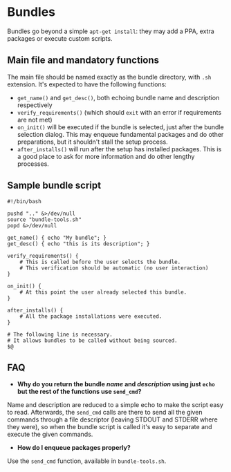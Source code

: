 # Bundles
Bundles go beyond a simple `apt-get install`: they may add a PPA, extra packages or execute custom scripts.

## Main file and mandatory functions
The main file should be named exactly as the bundle directory, with `.sh` extension.
It's expected to have the following functions:

  * `get_name()` and `get_desc()`, both echoing bundle name and description respectively
  * `verify_requirements()` (which should `exit` with an error if requirements are not met)
  * `on_init()` will be executed if the bundle is selected, just after the bundle selection dialog. This may enqueue fundamental packages and do other preparations, but it shouldn't stall the setup process.
  * `after_installs()` will run after the setup has installed packages. This is a good place to ask for more information and do other lengthy processes.


## Sample bundle script

```
#!/bin/bash

pushd ".." &>/dev/null
source "bundle-tools.sh"
popd &>/dev/null

get_name() { echo "My bundle"; }
get_desc() { echo "this is its description"; }

verify_requirements() {
    # This is called before the user selects the bundle.
    # This verification should be automatic (no user interaction)
}

on_init() {
    # At this point the user already selected this bundle.
}

after_installs() {
    # All the package installations were executed.
}

# The following line is necessary.
# It allows bundles to be called without being sourced.
$@
```

## FAQ

  * **Why do you return the bundle _name_ and _description_ using just `echo` but the rest of the functions use `send_cmd`?**

  Name and description are reduced to a simple echo to make the script easy to read. Afterwards, the `send_cmd` calls are there to send all the given commands through a file descriptor (leaving STDOUT and STDERR where they were), so when the bundle script is called it's easy to separate and execute the given commands.


  * **How do I enqueue packages properly?**

  Use the `send_cmd` function, available in `bundle-tools.sh`.

